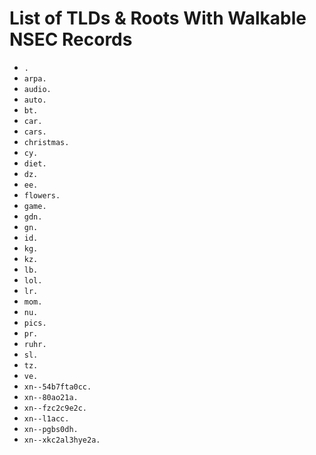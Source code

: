 # List of TLDs & Roots With Walkable NSEC Records

* `.`
* `arpa.`
* `audio.`
* `auto.`
* `bt.`
* `car.`
* `cars.`
* `christmas.`
* `cy.`
* `diet.`
* `dz.`
* `ee.`
* `flowers.`
* `game.`
* `gdn.`
* `gn.`
* `id.`
* `kg.`
* `kz.`
* `lb.`
* `lol.`
* `lr.`
* `mom.`
* `nu.`
* `pics.`
* `pr.`
* `ruhr.`
* `sl.`
* `tz.`
* `ve.`
* `xn--54b7fta0cc.`
* `xn--80ao21a.`
* `xn--fzc2c9e2c.`
* `xn--l1acc.`
* `xn--pgbs0dh.`
* `xn--xkc2al3hye2a.`
